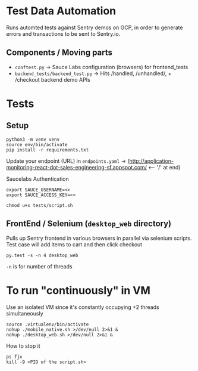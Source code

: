# Test Data Automation
Runs automted tests against Sentry demos on GCP, in order to generate errors and transactions to be sent to Sentry.io.

## Components / Moving parts
- `conftest.py` -> Sauce Labs configuration (browsers) for frontend_tests
- `backend_tests/backend_test.py` -> Hits /handled, /unhandled/, + /checkout backend demo APIs

# Tests

## Setup
```
python3 -m venv venv
source env/bin/activate
pip install -r requirements.txt
```

Update your endpoint (URL) in `endpoints.yaml` -> (http://application-monitoring-react-dot-sales-engineering-sf.appspot.com/ <-- '/' at end)

Saucelabs Authentication
```
export SAUCE_USERNAME=<>
export SAUCE_ACCESS_KEY=<>
```

```
chmod u+x tests/script.sh
```

## FrontEnd / Selenium (`desktop_web` directory)
Pulls up Sentry frontend in various browsers in parallel via selenium scripts.
Test case will add items to cart and then click checkout

```
py.test -s -n 4 desktop_web
```

`-n` is for number of threads

# To run "continuously" in VM
Use an isolated VM since it's constantly occupying +2 threads simultaneously
```
source .virtualenv/bin/activate
nohup ./mobile_native.sh >/dev/null 2>&1 &
nohup ./desktop_web.sh >/dev/null 2>&1 &
```

How to stop it
```
ps fjx
kill -9 <PID of the script.sh>
```
